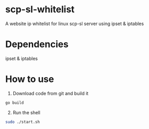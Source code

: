 # scp-sl-whitelist
 A website ip whitelist for linux scp-sl server using ipset & iptables

# Dependencies

ipset & iptables

# How to use

1. Download code from git and build it

```bash
go build
```

2. Run the shell

```bash
sudo ./start.sh
```
